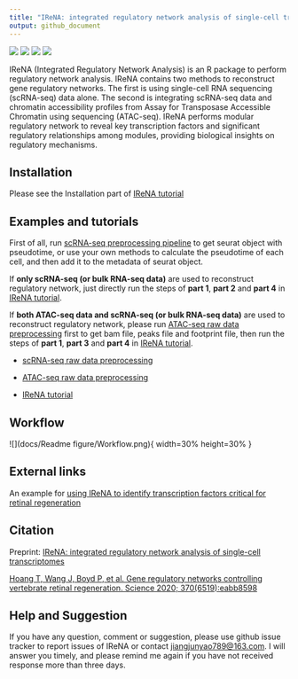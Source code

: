 ```yaml
---
title: "IReNA: integrated regulatory network analysis of single-cell transcriptomes"
output: github_document
---
```


<!-- README.md is generated from README.Rmd. Please edit that file -->



[![](https://img.shields.io/badge/r-version4.04-green.svg)](https://www.r-project.org)
[![](https://img.shields.io/badge/Seurat-version4.01-red.svg)](https://satijalab.org/seurat/articles/get_started.html)
[![](https://img.shields.io/badge/monocle-version2.18-blue.svg)](http://cole-trapnell-lab.github.io/monocle-release)
[![](https://img.shields.io/badge/Preprint-biorxiv-purple.svg)](https://doi.org/10.1101/2021.11.22.469628)

IReNA (Integrated Regulatory Network Analysis) is an R package to perform regulatory network analysis. IReNA contains two methods to reconstruct gene regulatory networks. The first is using single-cell RNA sequencing (scRNA-seq) data alone. The second is integrating scRNA-seq data and chromatin accessibility profiles from Assay for Transposase Accessible Chromatin using sequencing (ATAC-seq). IReNA performs modular regulatory network to reveal key transcription factors and significant regulatory relationships among modules, providing biological insights on regulatory mechanisms.


## Installation

Please see the Installation part of [IReNA tutorial](https://jiang-junyao.github.io/IReNA/tutorial#installation)

## Examples and tutorials
First of all, run [scRNA-seq preprocessing pipeline](https://jiang-junyao.github.io/IReNA/scRNA-seq-preprocessing) to get seurat object with pseudotime, or use your own methods to calculate the pseudotime of each cell, and then add it to the metadata of seurat object.

If **only scRNA-seq (or bulk RNA-seq data)** are used to reconstruct regulatory network, just directly run the steps of **part 1**, **part 2** and **part 4** in [IReNA tutorial](https://jiang-junyao.github.io/IReNA/tutorial).

If **both ATAC-seq data and scRNA-seq (or bulk RNA-seq data)** are used to reconstruct regulatory network, please run [ATAC-seq raw data preprocessing](https://jiang-junyao.github.io/IReNA/ATAC-seq-preprocessing) first to get bam file, peaks file and footprint file, then run the steps of **part 1**, **part 3** and **part 4** in [IReNA tutorial](https://jiang-junyao.github.io/IReNA/tutorial). 

* [scRNA-seq raw data preprocessing](https://jiang-junyao.github.io/IReNA/scRNA-seq-preprocessing)

* [ATAC-seq raw data preprocessing](https://jiang-junyao.github.io/IReNA/ATAC-seq-preprocessing)

* [IReNA tutorial](https://jiang-junyao.github.io/IReNA/tutorial)


## Workflow

![](docs/Readme figure/Workflow.png){ width=30% height=30% }

## External links

An example for [using IReNA to identify transcription factors critical for retinal regeneration](https://github.com/jiewwwang/Single-cell-retinal-regeneration)

## Citation
Preprint: [IReNA: integrated regulatory network analysis of single-cell transcriptomes](https://doi.org/10.1101/2021.11.22.469628)

[Hoang T, Wang J, Boyd P, et al. Gene regulatory networks controlling vertebrate retinal regeneration. Science 2020; 370(6519):eabb8598](https://www.science.org/doi/10.1126/science.abb8598)

## Help and Suggestion

If you have any question, comment or suggestion, please use github issue tracker to report issues of IReNA or contact <jiangjunyao789@163.com>. I will answer you timely, and please remind me again if you have not received response more than three days.
